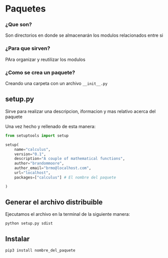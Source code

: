 # Paquetes

### ¿Que son?
Son directorios en donde se almacenarán los modulos relacionados entre si

### ¿Para que sirven?
PAra organizar y reutilizar los modulos

### ¿Como se crea un paquete?
Creando una carpeta con un archivo ```__init__.py```

## setup.py
Sirve para realizar una descripcion, iformacion y mas relativo acerca del paquete

Una vez hecho y rellenado de esta manera:

```python
from setuptools import setup

setup(
	name="calculus",
	version="0.1",
	description="A couple of mathematical functions",
	author="brandommoore",
	author_email="brmo@localhost.com",
	url="localhost",
	packages=["calculus"] # El nombre del paquete

)
```

## Generar el archivo distribuible
Ejecutamos el archivo en la terminal de la siguiente manera:

```python setup.py sdist```

## Instalar

```pip3 install nombre_del_paquete```